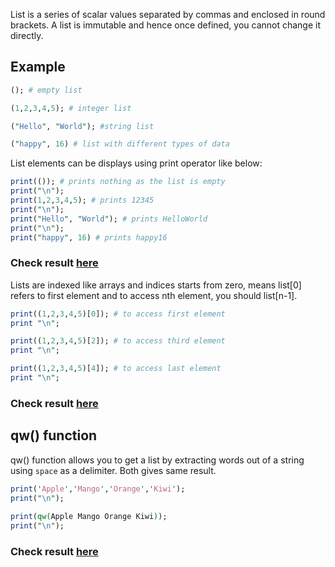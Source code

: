 List is a series of scalar values separated by commas and enclosed in round brackets. A list is immutable and hence once defined, you cannot change it directly.

## Example

```perl
(); # empty list

(1,2,3,4,5); # integer list

("Hello", "World"); #string list

("happy", 16) # list with different types of data
```
List elements can be displays using print operator like below:

```perl
print(()); # prints nothing as the list is empty
print("\n");
print(1,2,3,4,5); # prints 12345
print("\n");
print("Hello", "World"); # prints HelloWorld
print("\n");
print("happy", 16) # prints happy16
```
### Check result [here](https://onecompiler.com/perl/3vnqnmnss)

Lists are indexed like arrays and indices starts from zero, means list[0] refers to first element and to access nth element, you should list[n-1].

```perl
print((1,2,3,4,5)[0]); # to access first element
print "\n"; 

print((1,2,3,4,5)[2]); # to access third element
print "\n"; 

print((1,2,3,4,5)[4]); # to access last element
print "\n"; 
```
### Check result [here](https://onecompiler.com/perl/3vnr7p2q9)

## qw() function

qw() function allows you to get a list by extracting words out of a string using `space` as a delimiter. Both gives same result.

```perl
print('Apple','Mango','Orange','Kiwi'); 
print("\n");
 
print(qw(Apple Mango Orange Kiwi)); 
print("\n");
```
### Check result [here](https://onecompiler.com/perl/3vnra587p)